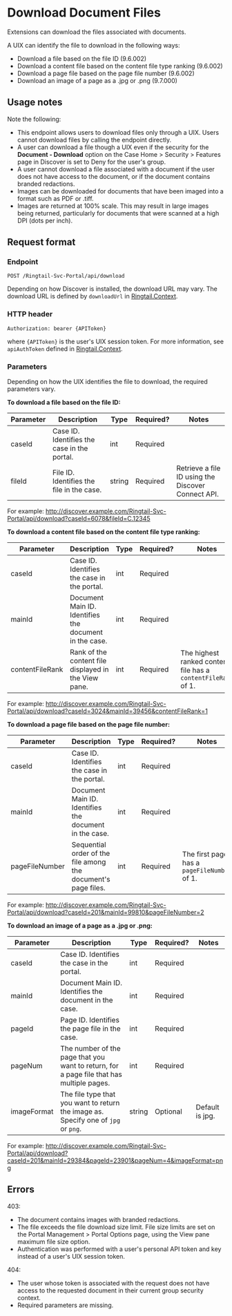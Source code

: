 # Download Document Files
Extensions can download the files associated with documents.

A UIX can identify the file to download in the following ways:
- Download a file based on the file ID (9.6.002)
- Download a content file based on the content file type ranking (9.6.002)
- Download a page file based on the page file number (9.6.002)
- Download an image of a page as a .jpg or .png (9.7.000)

## Usage notes
Note the following:
- This endpoint allows users to download files only through a UIX. Users cannot download files by calling the endpoint directly.
- A user can download a file though a UIX even if the security for the **Document - Download** option on the Case Home > Security > Features page in Discover is set to Deny for the user's group.
- A user cannot download a file associated with a document if the user does not have access to the document, or if the document contains branded redactions.
- Images can be downloaded for documents that have been imaged into a format such as PDF or .tiff.
- Images are returned at 100% scale. This may result in large images being returned, particularly for documents that were scanned at a high DPI (dots per inch).

## Request format

### Endpoint
`POST /Ringtail-Svc-Portal/api/download`

Depending on how Discover is installed, the download URL may vary. The download URL is defined by `downloadUrl` in [Ringtail.Context](API.md#context).

### HTTP header
`Authorization: bearer {APIToken}`

where `{APIToken}` is the user's UIX session token. For more information, see `apiAuthToken` defined in [Ringtail.Context](API.md#context).

### Parameters

Depending on how the UIX identifies the file to download, the required parameters vary.

**To download a file based on the file ID:**

| Parameter | Description | Type | Required? | Notes |
| --- | --- | --- | --- | --- |
| caseId | Case ID. Identifies the case in the portal. | int | Required |  |
| fileId | File ID. Identifies the file in the case. | string | Required | Retrieve a file ID using the Discover Connect API. |

For example: http://discover.example.com/Ringtail-Svc-Portal/api/download?caseId=6078&fileId=C.12345

**To download a content file based on the content file type ranking:**

| Parameter | Description | Type | Required? | Notes |
| --- | --- | --- | --- | --- |
| caseId | Case ID. Identifies the case in the portal. | int | Required |  |
| mainId | Document Main ID. Identifies the document in the case. | int | Required |  |
| contentFileRank | Rank of the content file displayed in the View pane. | int | Required | The highest ranked content file has a `contentFileRank` of 1. |

For example: http://discover.example.com/Ringtail-Svc-Portal/api/download?caseId=3024&mainId=39456&contentFileRank=1

**To download a page file based on the page file number:**

| Parameter | Description | Type | Required? | Notes |
| --- | --- | --- | --- | --- |
| caseId | Case ID. Identifies the case in the portal. | int | Required |  |
| mainId | Document Main ID. Identifies the document in the case. | int | Required |  |
| pageFileNumber | Sequential order of the file among the document's page files. | int | Required | The first page has a `pageFileNumber` of 1.|

For example: http://discover.example.com/Ringtail-Svc-Portal/api/download?caseId=201&mainId=99810&pageFileNumber=2

**To download an image of a page as a .jpg or .png:**

| Parameter | Description | Type | Required? | Notes |
| --- | --- | --- | --- | --- |
| caseId | Case ID. Identifies the case in the portal. | int | Required |  |
| mainId | Document Main ID. Identifies the document in the case. | int | Required |  |
| pageId | Page ID. Identifies the page file in the case. | int | Required |  |
| pageNum | The number of the page that you want to return, for a page file that has multiple pages. | int | Required |  |
| imageFormat | The file type that you want to return the image as. Specify one of `jpg` or `png`. | string | Optional | Default is jpg. |

For example: http://discover.example.com/Ringtail-Svc-Portal/api/download?caseId=201&mainId=29384&pageId=23901&pageNum=4&imageFormat=png

## Errors
403:
- The document contains images with branded redactions.
- The file exceeds the file download size limit. File size limits are set on the Portal Management > Portal Options page, using the View pane maximum file size option.
- Authentication was performed with a user's personal API token and key instead of a user's UIX session token.

404:
- The user whose token is associated with the request does not have access to the requested document in their current group security context.
- Required parameters are missing.
